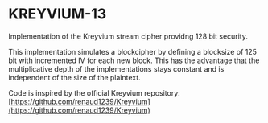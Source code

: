 # KREYVIUM-13

Implementation of the Kreyvium stream cipher providng 128 bit security.

This implementation simulates a blockcipher by defining a blocksize of 125 bit with incremented IV for each new block. This has the advantage that the multiplicative depth of the implementations stays constant and is independent of the size of the plaintext.

Code is inspired by the official Kreyvium repository:
[https://github.com/renaud1239/Kreyvium](https://github.com/renaud1239/Kreyvium)
